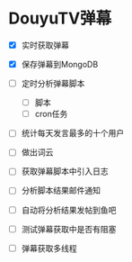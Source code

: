 # DouyuTV弹幕


* [x] 实时获取弹幕
* [x] 保存弹幕到MongoDB
* [ ] 定时分析弹幕脚本
    * [ ] 脚本
    * [ ] cron任务
* [ ] 统计每天发言最多的十个用户
* [ ] 做出词云
* [ ] 获取弹幕脚本中引入日志
* [ ] 分析脚本结果邮件通知
* [ ] 自动将分析结果发帖到鱼吧
* [ ] 测试弹幕获取中是否有阻塞
* [ ] 弹幕获取多线程


